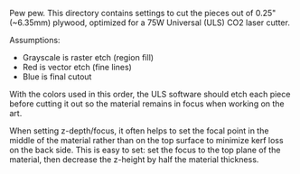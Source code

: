 Pew pew. This directory contains settings to cut the pieces out of 0.25" (~6.35mm) plywood, optimized for a 75W Universal (ULS) CO2 laser cutter.

Assumptions:
- Grayscale is raster etch (region fill)
- Red is vector etch (fine lines)
- Blue is final cutout

With the colors used in this order, the ULS software should etch each piece before cutting it out so the material remains in focus when working on the art.

When setting z-depth/focus, it often helps to set the focal point in the middle of the material rather than on the top surface to minimize kerf loss on the back side. This is easy to set: set the focus to the top plane of the material, then decrease the z-height by half the material thickness.